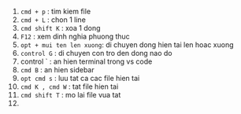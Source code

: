 1. `cmd + p` : tim kiem file
2. `cmd + L` : chon 1 line
3. `cmd shift K` : xoa 1 dong
4. `F12` : xem dinh nghia phuong thuc
5. `opt + mui ten len xuong`: di chuyen dong hien tai len hoac xuong
6. `control G` : di chuyen con tro den dong nao do
7. control ` : an hien terminal trong vs code
8. `cmd B` : an hien sidebar
9. `opt cmd s` : luu tat ca cac file hien tai
10. `cmd K , cmd W` : tat file hien tai
11. `cmd shift T` : mo lai file vua tat
12. 
